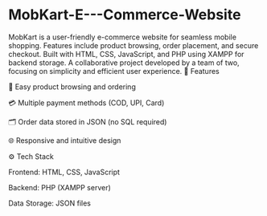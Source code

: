 # MobKart-E---Commerce-Website
MobKart is a user-friendly e-commerce website for seamless mobile shopping. Features include product browsing, order placement, and secure checkout. Built with HTML, CSS, JavaScript, and PHP using XAMPP for backend storage. A collaborative project developed by a team of two, focusing on simplicity and efficient user experience.
🚀 Features

🛒 Easy product browsing and ordering

💳 Multiple payment methods (COD, UPI, Card)

🗂️ Order data stored in JSON (no SQL required)

🌐 Responsive and intuitive design

⚙️ Tech Stack

Frontend: HTML, CSS, JavaScript

Backend: PHP (XAMPP server)

Data Storage: JSON files
